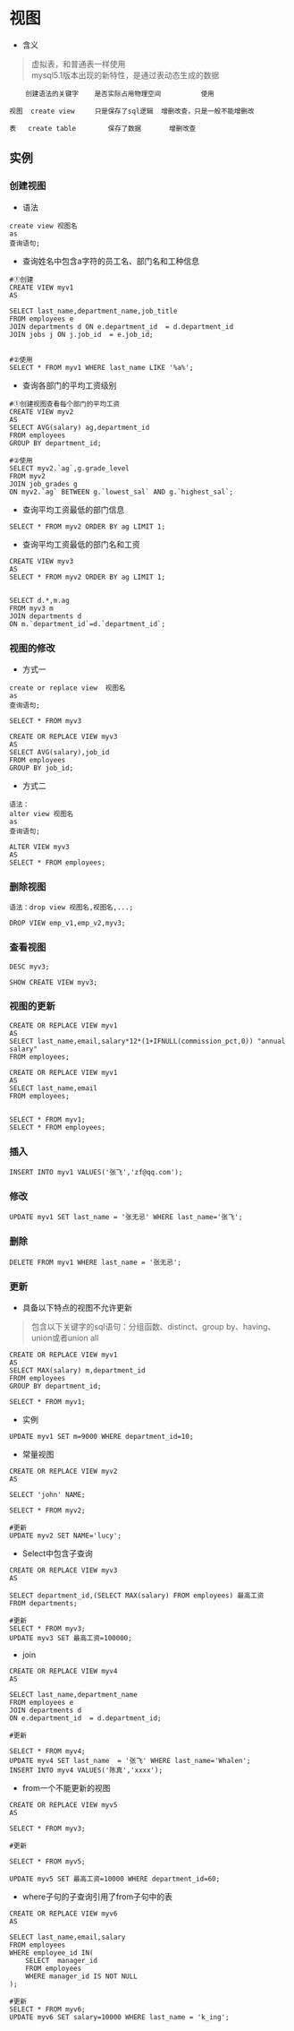 
# 视图

* 含义
> 虚拟表，和普通表一样使用  
  mysql5.1版本出现的新特性，是通过表动态生成的数据

``` 
	创建语法的关键字	是否实际占用物理空间	        使用

视图	create view		只是保存了sql逻辑	增删改查，只是一般不能增删改

表	create table		保存了数据		增删改查
```

## 实例
### 创建视图
* 语法
``` 
create view 视图名
as
查询语句;

```

* 查询姓名中包含a字符的员工名、部门名和工种信息
``` 
#①创建
CREATE VIEW myv1
AS

SELECT last_name,department_name,job_title
FROM employees e
JOIN departments d ON e.department_id  = d.department_id
JOIN jobs j ON j.job_id  = e.job_id;


#②使用
SELECT * FROM myv1 WHERE last_name LIKE '%a%';
```

* 查询各部门的平均工资级别
``` 
#①创建视图查看每个部门的平均工资
CREATE VIEW myv2
AS
SELECT AVG(salary) ag,department_id
FROM employees
GROUP BY department_id;

#②使用
SELECT myv2.`ag`,g.grade_level
FROM myv2
JOIN job_grades g
ON myv2.`ag` BETWEEN g.`lowest_sal` AND g.`highest_sal`;
```
* 查询平均工资最低的部门信息
``` 
SELECT * FROM myv2 ORDER BY ag LIMIT 1;
```

* 查询平均工资最低的部门名和工资
``` 
CREATE VIEW myv3
AS
SELECT * FROM myv2 ORDER BY ag LIMIT 1;


SELECT d.*,m.ag
FROM myv3 m
JOIN departments d
ON m.`department_id`=d.`department_id`;
```

### 视图的修改
* 方式一
``` 
create or replace view  视图名
as
查询语句;

```
``` 
SELECT * FROM myv3 

CREATE OR REPLACE VIEW myv3
AS
SELECT AVG(salary),job_id
FROM employees
GROUP BY job_id;
```

* 方式二
``` 
语法：
alter view 视图名
as 
查询语句;
```

``` 
ALTER VIEW myv3
AS
SELECT * FROM employees;

```


### 删除视图
``` 
语法：drop view 视图名,视图名,...;
```
``` 
DROP VIEW emp_v1,emp_v2,myv3;
```

### 查看视图
``` 
DESC myv3;

SHOW CREATE VIEW myv3;
```

### 视图的更新
``` 
CREATE OR REPLACE VIEW myv1
AS
SELECT last_name,email,salary*12*(1+IFNULL(commission_pct,0)) "annual salary"
FROM employees;

CREATE OR REPLACE VIEW myv1
AS
SELECT last_name,email
FROM employees;


SELECT * FROM myv1;
SELECT * FROM employees;
```

### 插入
``` 
INSERT INTO myv1 VALUES('张飞','zf@qq.com');
```

### 修改
``` 
UPDATE myv1 SET last_name = '张无忌' WHERE last_name='张飞';
```

### 删除
``` 
DELETE FROM myv1 WHERE last_name = '张无忌';
```
### 更新

* 具备以下特点的视图不允许更新
> 包含以下关键字的sql语句：分组函数、distinct、group  by、having、union或者union all
``` 
CREATE OR REPLACE VIEW myv1
AS
SELECT MAX(salary) m,department_id
FROM employees
GROUP BY department_id;

SELECT * FROM myv1;
```
* 实例
``` 
UPDATE myv1 SET m=9000 WHERE department_id=10;
```

* 常量视图
```
CREATE OR REPLACE VIEW myv2
AS

SELECT 'john' NAME;

SELECT * FROM myv2;

#更新
UPDATE myv2 SET NAME='lucy';
```

* Select中包含子查询
``` 
CREATE OR REPLACE VIEW myv3
AS

SELECT department_id,(SELECT MAX(salary) FROM employees) 最高工资
FROM departments;

#更新
SELECT * FROM myv3;
UPDATE myv3 SET 最高工资=100000;
```

* join
``` 
CREATE OR REPLACE VIEW myv4
AS

SELECT last_name,department_name
FROM employees e
JOIN departments d
ON e.department_id  = d.department_id;

#更新

SELECT * FROM myv4;
UPDATE myv4 SET last_name  = '张飞' WHERE last_name='Whalen';
INSERT INTO myv4 VALUES('陈真','xxxx');
```

* from一个不能更新的视图
``` 
CREATE OR REPLACE VIEW myv5
AS

SELECT * FROM myv3;

#更新

SELECT * FROM myv5;

UPDATE myv5 SET 最高工资=10000 WHERE department_id=60;
```

* where子句的子查询引用了from子句中的表
``` 
CREATE OR REPLACE VIEW myv6
AS

SELECT last_name,email,salary
FROM employees
WHERE employee_id IN(
	SELECT  manager_id
	FROM employees
	WHERE manager_id IS NOT NULL
);

#更新
SELECT * FROM myv6;
UPDATE myv6 SET salary=10000 WHERE last_name = 'k_ing';
```

